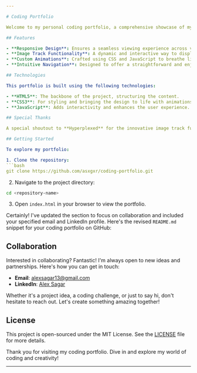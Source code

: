 ```yaml
---

# Coding Portfolio

Welcome to my personal coding portfolio, a comprehensive showcase of my design and development skills, crafted with a keen eye for detail and a passion for innovation. This repository holds the heart of my creative endeavors, where HTML, JavaScript, and CSS converge to present a portfolio that's not just a collection of projects but a narrative of my journey in coding.

## Features

- **Responsive Design**: Ensures a seamless viewing experience across various devices and screen sizes.
- **Image Track Functionality**: A dynamic and interactive way to display projects, enhancing user engagement and visual appeal.
- **Custom Animations**: Crafted using CSS and JavaScript to breathe life into the user interface.
- **Intuitive Navigation**: Designed to offer a straightforward and enjoyable browsing experience.

## Technologies

This portfolio is built using the following technologies:

- **HTML5**: The backbone of the project, structuring the content.
- **CSS3**: For styling and bringing the design to life with animations and transitions.
- **JavaScript**: Adds interactivity and enhances the user experience.

## Special Thanks

A special shoutout to **Hyperplexed** for the innovative image track functionality that adds a unique twist to the portfolio. Check out their tutorial [here](https://youtu.be/PkADl0HubMY) for more insightful content.

## Getting Started

To explore my portfolio:

1. Clone the repository:
```bash
git clone https://github.com/asxgxr/coding-portfolio.git
```
2. Navigate to the project directory:
```bash
cd <repository-name>
```
3. Open `index.html` in your browser to view the portfolio.

Certainly! I've updated the section to focus on collaboration and included your specified email and LinkedIn profile. Here's the revised `README.md` snippet for your coding portfolio on GitHub:

## Collaboration

Interested in collaborating? Fantastic! I'm always open to new ideas and partnerships. Here's how you can get in touch:

- **Email**: [alexsagar13@gmail.com](mailto:alexsagar13@gmail.com)
- **LinkedIn**: [Alex Sagar](https://linkedin.com/in/alex-sagar)

Whether it's a project idea, a coding challenge, or just to say hi, don't hesitate to reach out. Let's create something amazing together!

## License

This project is open-sourced under the MIT License. See the [LICENSE](LICENSE.md) file for more details.



Thank you for visiting my coding portfolio. Dive in and explore my world of coding and creativity!

---
```

